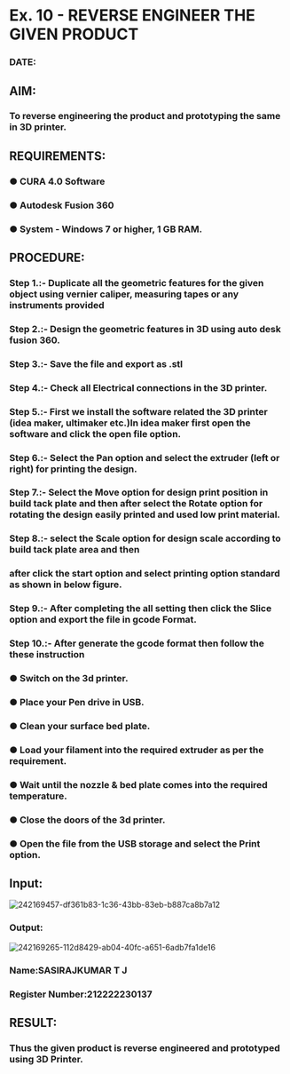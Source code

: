 # Ex. 10 - REVERSE ENGINEER THE GIVEN PRODUCT

### DATE: 

## AIM: 
### To reverse engineering the product and prototyping the same in 3D printer.

## REQUIREMENTS:
### ●	CURA 4.0 Software
### ●	 Autodesk Fusion 360
### ●	 System - Windows 7 or higher, 1 GB RAM.

## PROCEDURE:
### Step 1.:- Duplicate all the geometric features for the given object using vernier caliper, measuring tapes or any instruments provided
### Step 2.:- Design the geometric features in 3D using auto desk fusion 360.
### Step 3.:- Save the file and export as .stl
### Step 4.:- Check all Electrical connections in the 3D printer.
### Step 5.:- First we install the software related the 3D printer (idea maker, ultimaker etc.)In idea maker first open the software and click the open file option.
### Step 6.:- Select the Pan option and select the extruder (left or right) for printing the design.
### Step 7.:- Select the Move option for design print position in build tack plate and then after select the Rotate option for rotating the design easily printed and used low print material.
### Step 8.:- select the Scale option for design scale according to build tack plate area and then
### after click the start option and select printing option standard as shown in below figure.
### Step 9.:- After completing the all setting then click the Slice option and export the file in gcode Format.
### Step 10.:- After generate the gcode format then follow the these instruction 
  ###   ●	Switch on the 3d printer.
  ###   ●	Place your Pen drive in USB.
  ###   ●	Clean your surface bed plate.
  ###   ●	Load your filament into the required extruder as per the requirement.
  ###   ●	Wait until the nozzle & bed plate comes into the required temperature.
  ###   ●	Close the doors of the 3d printer.
  ###   ●	Open the file from the USB storage and select the Print option.

## Input:
![242169457-df361b83-1c36-43bb-83eb-b887ca8b7a12](https://github.com/SASIRAJ27/Ex.-10---REVERSE-ENGINEER-THE-GIVEN-PRODUCT/assets/113497176/8327b90a-37e0-47d7-832f-e46826e64a97)

### Output:
![242169265-112d8429-ab04-40fc-a651-6adb7fa1de16](https://github.com/SASIRAJ27/Ex.-10---REVERSE-ENGINEER-THE-GIVEN-PRODUCT/assets/113497176/03f10ffd-fb0f-489d-af96-6f24c79f1c61)


### Name:SASIRAJKUMAR T J
### Register Number:212222230137

## RESULT:
###   Thus the given product is reverse engineered and prototyped using 3D Printer.
